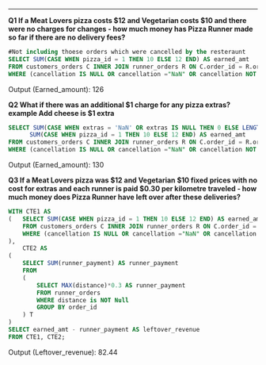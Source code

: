 -----

**Q1 If a Meat Lovers pizza costs $12 and Vegetarian costs $10 and there were no charges for changes - how much money has 
 Pizza Runner made so far if there are no delivery fees?**
````sql
#Not including thoese orders which were cancelled by the resteraunt
SELECT SUM(CASE WHEN pizza_id = 1 THEN 10 ELSE 12 END) AS earned_amt
FROM customers_orders C INNER JOIN runner_orders R ON C.order_id = R.order_id
WHERE (cancellation IS NULL OR cancellation ="NaN" OR cancellation NOT IN ('Restaurant Cancellation', 'Customer Cancellation'))	;
````
Output (Earned_amount): 126

**Q2 What if there was an additional $1 charge for any pizza extras? example Add cheese is $1 extra**
  ````sql
  SELECT SUM(CASE WHEN extras = 'NaN' OR extras IS NULL THEN 0 ELSE LENGTH(REGEXP_REPLACE(extras, '[^0-9]', '')) END) + 
		SUM(CASE WHEN pizza_id = 1 THEN 10 ELSE 12 END) AS earned_amt
FROM customers_orders C INNER JOIN runner_orders R ON C.order_id = R.order_id
WHERE (cancellation IS NULL OR cancellation ="NaN" OR cancellation NOT IN ('Restaurant Cancellation', 'Customer Cancellation'))	;
````
Output (Earned_amount): 130

**Q3  If a Meat Lovers pizza was $12 and Vegetarian $10 fixed prices with no cost for extras and each runner is paid $0.30 per
 kilometre traveled - how much money does Pizza Runner have left over after these deliveries?**
````sql
WITH CTE1 AS 
(	SELECT SUM(CASE WHEN pizza_id = 1 THEN 10 ELSE 12 END) AS earned_amt
	FROM customers_orders C INNER JOIN runner_orders R ON C.order_id = R.order_id
	WHERE (cancellation IS NULL OR cancellation ="NaN" OR cancellation NOT IN ('Restaurant Cancellation', 'Customer Cancellation'))
),
	CTE2 AS
(
	SELECT SUM(runner_payment) AS runner_payment
	FROM 
    (
		SELECT MAX(distance)*0.3 AS runner_payment
		FROM runner_orders
		WHERE distance is NOT Null
		GROUP BY order_id
	) T
)
SELECT earned_amt - runner_payment AS leftover_revenue
FROM CTE1, CTE2;
````

Output (Leftover_revenue): 82.44

